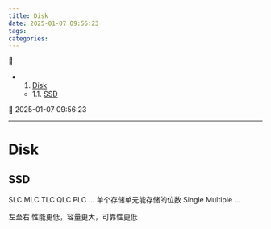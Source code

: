 ```yaml
---
title: Disk
date: 2025-01-07 09:56:23
tags: 
categories: 
---
```



💠

- 1. [Disk](#disk)
    - 1.1. [SSD](#ssd)

💠 2025-01-07 09:56:23
****************************************
# Disk 

## SSD
SLC MLC TLC QLC PLC ...  单个存储单元能存储的位数 Single Multiple ...

左至右 性能更低，容量更大，可靠性更低


